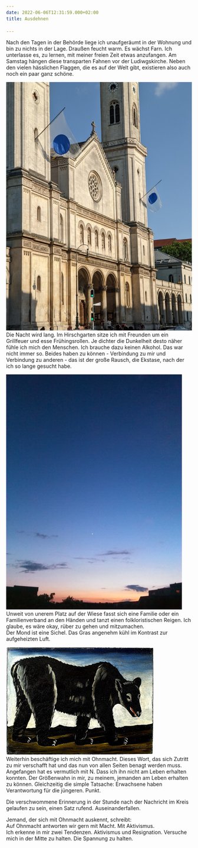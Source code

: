 ```yaml
---
date: 2022-06-06T12:31:59.000+02:00
title: Ausdehnen

---
```

Nach den Tagen in der Behörde liege ich unaufgeräumt in der Wohnung und bin zu nichts in der Lage. Draußen feucht warm. Es wächst Farn. Ich unterlasse es, zu lernen, mit meiner freien Zeit etwas anzufangen. Am Samstag hängen diese transparten Fahnen vor der Ludiwgskirche. Neben den vielen hässlichen Flaggen, die es auf der Welt gibt, existieren also auch noch ein paar ganz schöne.

![](/uploads/ludwigskirche.jpg)  
Die Nacht wird lang. Im Hirschgarten sitze ich mit Freunden um ein Grillfeuer und esse Frühingsrollen. Je dichter die Dunkelheit desto näher fühle ich mich den Menschen. Ich brauche dazu keinen Alkohol. Das war nicht immer so. Beides haben zu können - Verbindung zu mir und Verbindung zu anderen - das ist der große Rausch, die Ekstase, nach der ich so lange gesucht habe. 

![](/uploads/himmel-n.jpg)  
Unweit von unerem Platz auf der Wiese fasst sich eine Familie oder ein Familienverband an den Händen und tanzt einen folkloristischen Reigen. Ich glaube, es wäre okay, rüber zu gehen und mitzumachen.  
Der Mond ist eine Sichel. Das Gras angenehm kühl im Kontrast zur aufgeheizten Luft.

![](/uploads/niko_pirosmani-_black_bear.jpg)  
Weiterhin beschäftige ich mich mit Ohnmacht. Dieses Wort, das sich Zutritt zu mir verschafft hat und das nun von allen Seiten benagt werden muss. Angefangen hat es vermutlich mit N. Dass ich ihn nicht am Leben erhalten konnten. Der Größenwahn in mir, zu meinem, jemanden am Leben erhalten zu können. Gleichzeitig die simple Tatsache: Erwachsene haben Verantwortung für die jüngeren. Punkt. 

Die verschwommene Erinnerung in der Stunde nach der Nachricht im Kreis gelaufen zu sein, einen Satz rufend. Auseinanderfallen.

Jemand, der sich mit Ohnmacht auskennt, schreibt:   
Auf Ohnmacht antworten wir gern mit Macht. Mit Aktivismus.  
Ich erkenne in mir zwei Tendenzen. Aktivismus und Resignation. Versuche mich in der Mitte zu halten. Die Spannung zu halten. 